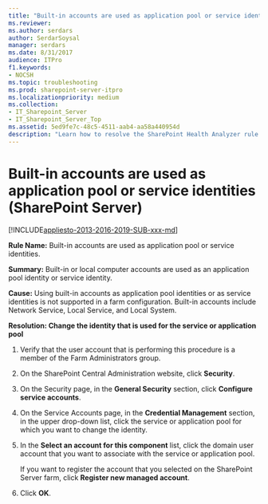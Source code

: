 ```yaml
---
title: "Built-in accounts are used as application pool or service identities (SharePoint Server)"
ms.reviewer: 
ms.author: serdars
author: SerdarSoysal
manager: serdars
ms.date: 8/31/2017
audience: ITPro
f1.keywords:
- NOCSH
ms.topic: troubleshooting
ms.prod: sharepoint-server-itpro
ms.localizationpriority: medium
ms.collection:
- IT_Sharepoint_Server
- IT_Sharepoint_Server_Top
ms.assetid: 5ed9fe7c-48c5-4511-aab4-aa58a440954d
description: "Learn how to resolve the SharePoint Health Analyzer rule: Built-in accounts are used as application pool or service identities, for SharePoint Server."
---
```


# Built-in accounts are used as application pool or service identities (SharePoint Server)

[!INCLUDE[appliesto-2013-2016-2019-SUB-xxx-md](../includes/appliesto-2013-2016-2019-SUB-xxx-md.md)]
  
 **Rule Name:** Built-in accounts are used as application pool or service identities. 
  
 **Summary:** Built-in or local computer accounts are used as an application pool identity or service identity. 
  
 **Cause:** Using built-in accounts as application pool identities or as service identities is not supported in a farm configuration. Built-in accounts include Network Service, Local Service, and Local System. 
  
 **Resolution: Change the identity that is used for the service or application pool**
  
1. Verify that the user account that is performing this procedure is a member of the Farm Administrators group.
    
2. On the SharePoint Central Administration website, click **Security**. 
    
3. On the Security page, in the **General Security** section, click **Configure service accounts**. 
    
4. On the Service Accounts page, in the **Credential Management** section, in the upper drop-down list, click the service or application pool for which you want to change the identity. 
    
5. In the **Select an account for this component** list, click the domain user account that you want to associate with the service or application pool. 
    
    If you want to register the account that you selected on the SharePoint Server farm, click **Register new managed account**.
    
6. Click **OK**.
    

